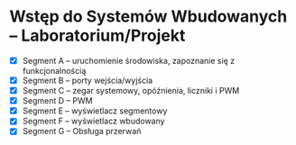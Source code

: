 # Wstęp do Systemów Wbudowanych – Laboratorium/Projekt

- [x] Segment A – uruchomienie środowiska, zapoznanie się z funkcjonalnością 
- [x] Segment B – porty wejścia/wyjścia
- [x] Segment C – zegar systemowy, opóźnienia, liczniki i PWM
- [x] Segment D – PWM
- [x] Segment E – wyświetlacz segmentowy
- [x] Segment F – wyświetlacz wbudowany
- [x] Segment G – Obsługa przerwań
